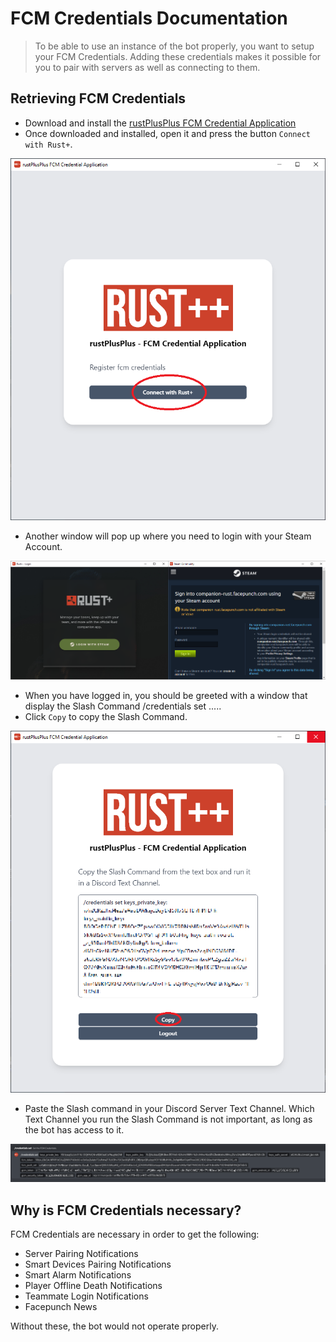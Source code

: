 # FCM Credentials Documentation

> To be able to use an instance of the bot properly, you want to setup your FCM Credentials. Adding these credentials makes it possible for you to pair with servers as well as connecting to them.

## Retrieving FCM Credentials

* Download and install the [rustPlusPlus FCM Credential Application](https://github.com/alexemanuelol/rustPlusPlus-Credential-Application/releases/download/v1.0.0/rustPlusPlus-1.0.0-win-x64.exe)
* Once downloaded and installed, open it and press the button `Connect with Rust+`.

![rustPlusPlus FCM Credential Application Image](images/fcm_credential_application_connect.png)

* Another window will pop up where you need to login with your Steam Account.

![Steam Account login Image](images/steam_login.png)

* When you have logged in, you should be greeted with a window that display the Slash Command /credentials set .....
* Click `Copy` to copy the Slash Command.

![Credentials copy Image](images/credentials_copy.png)

* Paste the Slash command in your Discord Server Text Channel. Which Text Channel you run the Slash Command is not important, as long as the bot has access to it.

![FCM Credentials discord Image](images/credentials_discord.png)

## Why is FCM Credentials necessary?

FCM Credentials are necessary in order to get the following:

* Server Pairing Notifications
* Smart Devices Pairing Notifications
* Smart Alarm Notifications
* Player Offline Death Notifications
* Teammate Login Notifications
* Facepunch News

Without these, the bot would not operate properly.
